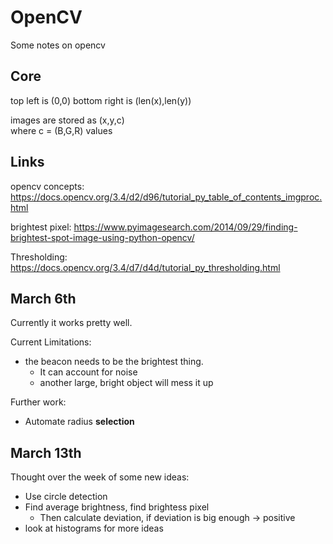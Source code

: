 # OpenCV
Some notes on opencv

## Core
top left is  (0,0)
bottom right is (len(x),len(y))

images are stored as (x,y,c)  
where c = (B,G,R) values

## Links

opencv concepts:
https://docs.opencv.org/3.4/d2/d96/tutorial_py_table_of_contents_imgproc.html

brightest pixel:
https://www.pyimagesearch.com/2014/09/29/finding-brightest-spot-image-using-python-opencv/

Thresholding:
https://docs.opencv.org/3.4/d7/d4d/tutorial_py_thresholding.html


## March 6th
Currently it works pretty well.

Current Limitations:  
- the beacon needs to be the brightest thing.  
    - It can account for noise
    - another large, bright object will mess it up

Further work:
- Automate radius **selection**

## March 13th
Thought over the week of some new ideas:
- Use circle detection
- Find average brightness, find brightess pixel
  - Then calculate deviation, if deviation is big enough -> positive
- look at histograms for more ideas